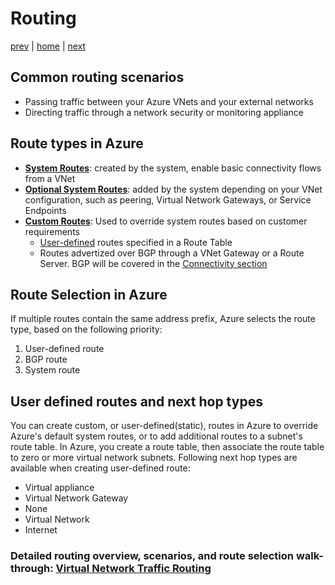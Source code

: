 # Routing

[prev](./security-overview.md) | [home](./readme.md)  | [next](./faq.md)

## Common routing scenarios

- Passing traffic between your Azure VNets and your external networks
- Directing traffic through a network security or monitoring appliance

## Route types in Azure

- [**System Routes**](https://docs.microsoft.com/azure/virtual-network/virtual-networks-udr-overview#system-routes): created by the system, enable basic connectivity flows from a VNet
- [**Optional System Routes**](https://docs.microsoft.com/azure/virtual-network/virtual-networks-udr-overview#optional-default-routes): added by the system depending on your VNet configuration, such as peering, Virtual Network Gateways, or Service Endpoints
- [**Custom Routes**](https://docs.microsoft.com/azure/virtual-network/virtual-networks-udr-overview#custom-routes): Used to override system routes based on customer requirements
  - [User-defined](https://docs.microsoft.com/azure/virtual-network/virtual-networks-udr-overview#user-defined) routes specified in a Route Table
  - Routes advertized over BGP through a VNet Gateway or a Route Server. BGP will be covered in the [Connectivity section](./hybrid-connectivity-overview.md)

## Route Selection in Azure

If multiple routes contain the same address prefix, Azure selects the route type, based on the following priority:

1. User-defined route
2. BGP route
3. System route

## User defined routes and next hop types

You can create custom, or user-defined(static), routes in Azure to override Azure's default system routes, or to add additional routes to a subnet's route table. In Azure, you create a route table, then associate the route table to zero or more virtual network subnets.
Following next hop types are available when creating user-defined route:

- Virtual appliance
- Virtual Network Gateway
- None
- Virtual Network
- Internet

### Detailed routing overview, scenarios, and route selection walk-through: [Virtual Network Traffic Routing](https://docs.microsoft.com/azure/virtual-network/virtual-networks-udr-overview)
